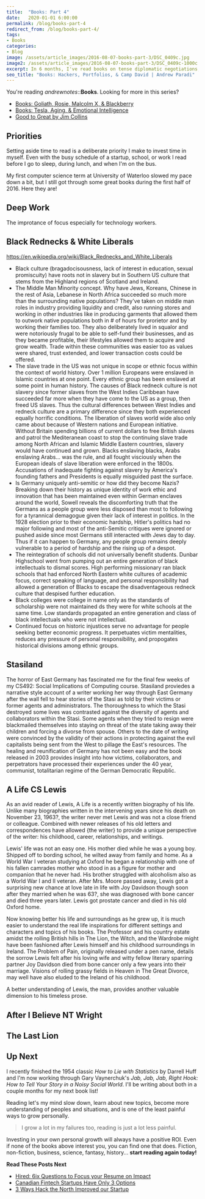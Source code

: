 ```yaml
---
title:  "Books: Part 4"
date:   2020-01-01 6:00:00
permalink: /blog/books-part-4
redirect_from: /blog/books-part-4/
tags:
- Books
categories:
- Blog
image: /assets/article_images/2016-08-07-books-part-3/DSC_0409c.jpg
image2: /assets/article_images/2016-08-07-books-part-3/DSC_0409c-1000c.jpg
excerpt: In 6 months, I've read books on tense diplomatic negotiations, 1960s American segregation, and the perfect investing portfolio.
seo_title: "Books: Hackers, Portfolios, & Camp David | Andrew Paradi"
---
```

You're reading *andrewnotes*::**Books**. Looking for more in this series?

- [Books: Goliath, Rosie, Malcolm X, & Blackberry](/blog/books-part-1)
- [Books: Tesla, Aging, & Emotional Intelligence](/blog/books-part-2)
- [Good to Great by Jim Collins](/blog/good-to-great)

Priorities
---

Setting aside time to read is a deliberate priority I make to invest time in myself. Even with the busy schedule of a startup, school, or work I read before I go to sleep, during lunch, and when I'm on the bus.

My first computer science term at University of Waterloo slowed my pace down a bit, but I still got through some great books during the first half of 2016. Here they are!


Deep Work
---
The improtance of focus especially for technology workers.



Black Rednecks & White Liberals
---

https://en.wikipedia.org/wiki/Black_Rednecks_and_White_Liberals


- Black culture (bragadocisousness, lack of interest in education, sexual promiscuity) have roots not in slavery but in Southern US culture that stems from the Highland regions of Scotland and Ireland.
- The Middle Man Minority concept. Why have Jews, Koreans, Chinese in the rest of Asia, Lebanese in North Africa succeeded so much more than the surrounding native populations? They've taken on middle man roles in industry providing liquidity and credit, also running stores and working in other industries like in producing garments that allowed them to outwork native populations both in # of hours for prorietor and by working their families too. They also deliberately lived in squalor and were notoriously frugal to be able to self-fund their businesses, and as they became profitable, their lifestyles allowed them to acquire and grow wealth. Trade within these communities was easier too as values were shared, trust extended, and lower transaction costs could be offered.
- The slave trade in the US was not unique in scope or ethnic focus within the context of world history. Over 1 million Europeans were enslaved in Islamic countries at one point. Every ethnic group has been enslaved at some point in human history. The causes of Black redneck culture is not slavery since former slaves from the West Indies Caribbean have succeeded far more when they have come to the US as a group, then freed US slaves. Thus the cultural differences between West Indies and redneck culture are a primary difference since they both experienced equally horrific conditions. The liberation of slaves world wide also only came about because of Western nations and European initiative. Without Britain spending billions of current dollars to free British slaves and patrol the Mediteranean coast to stop the continuing slave trade among North African and Islamic Middle Eastern countries, slavery would have continued and grown. Blacks enslaving blacks, Arabs enslaving Arabs... was the rule, and all fought visciously when the European ideals of slave liberation were enforced in the 1800s. Accusations of inadequate fighting against slavery by America's founding fathers and Presidents is equally misguided past the surface.
- Is Germany uniquely anti-semitic or how did they become Nazis? Breaking down their history as unique identity of work ethic and innovation that has been maintained even within German enclaves around the world, Sowell reveals the discomforting truth that the Germans as a people group were less disposed than most to following for a tyrannical demagogue given their lack of interest in politics. In the 1928 election prior to their economic hardship, Hitler's politics had no major following and most of the anti-Semitic critiques were ignored or pushed aside since most Germans still interacted with Jews day to day. Thus if it can happen to Germany, any people group remains deeply vulnerable to a period of hardship and the rising up of a despot.
- The reintegration of schools did not universally benefit students. Dunbar Highschool went from pumping out an entire generation of black intellectuals to dismal scores. High performing missionary ran black schools that had enforced North Eastern white cultures of academic focus, correct speaking of language, and personal responsibility had allowed a generation of Blacks to escape the disadventageous redneck culture that despised further education.
- Black colleges were college in name only as the standards of scholarship were not maintained ds they were for white schools at the same time. Low standards propagated an entire generation and class of black intellectuals who were not intellectual.
- Continued focus on historic injustices serve no advantage for people seeking better economic progress. It perpetuates victim mentalities, reduces any pressure of personal responsibility, and propogates historical divisions among ethnic groups.

Stasiland
---

The horror of East Germany has fascinated me for the final few weeks of my CS492: Social Implications of Computing course. Stasiland proviedes a narrative style account of a writer working her way through East Germany after the wall fell to hear stories of the Stasi as told by their victims or former agents and administrators. The thoroughness to which the Stasi destroyed some lives was contrasted against the diversity of agents and collaborators within the Stasi. Some agents when they tried to resign were blackmailed themselves into staying on threat of the state taking away their children and forcing a divorse from spouse. Others to the date of writing were convinced by the validity of their actions in protecting against the evil capitalists being sent from the West to pillage the East's resources. The healing and reunification of Germany has not been easy and the book released in 2003 provides insight into how victims, collaborators, and perpetrators have processed their experiences under the 40 year, communist, totalitarian regime of the German Democratic Republic.

A Life CS Lewis
---

As an avid reader of Lewis, A Life is a recently written biography of his life. Unlike many biographies written in the intervening years since his death on November 23, 1963?, the writer never met Lewis and was not a close friend or colleague. Combined with newer releases of his old letters and correspondences have allowed {the writer} to provide a unique perspective of the writer: his childhood, career, relationships, and writings.

Lewis' life was not an easy one. His mother died while he was a young boy. Shipped off to bording school, he wilted away from family and home. As a World War I veteran studying at Oxford he began a relationship with one of his fallen camrades mother who stood in as a figure for mother and companion that he never had. His brother struggled with alcoholism also as a World War I and II veteran. After Mrs. Moore passed away, Lewis got a surprising new chance at love late in life with Joy Davidson though soon after they married when he was 63?, she was diagnosed with bone cancer and died three years later. Lewis got prostate cancer and died in his old Oxford home.

Now knowing better his life and surroundings as he grew up, it is much easier to understand the real life inspirations for different settings and characters and topics of his books. The Professor and his country estate amidst the rolling British hills in The Lion, the Witch, and the Wardrobe might have been fashioned after Lewis himself and his childhood surroundings in Ireland. The Problem of Pain, originally released under a pen name, details the sorrow Lewis felt after his loving wife and witty fellow literary sparring partner Joy Davidson died from bone cancer only a few years into their marriage. Visions of rolling grassy fields in Heaven in The Great Divorce, may well have also eluded to the Ireland of his childhood.

A better understanding of Lewis, the man, provides another valuable dimension to his timeless prose.


After I Believe NT Wright
---



The Last Lion
---


Up Next
---

I recently finished the 1954 classic *How to Lie with Statistics* by Darrell Huff and I'm now working through Gary Vaynerchuk's *Jab, Jab, Jab, Right Hook: How to Tell Your Story in a Noisy Social World*. I'll be writing about both in a couple months for my next book list!

Reading let's my mind slow down, learn about new topics, become more understanding of peoples and situations, and is one of the least painful ways to grow personally.

> I grow a lot in my failures too, reading is just a lot less painful.

Investing in your own personal growth will always have a positive ROI. Even if none of the books above interest you, you can find one that does. Fiction, non-fiction, business, science, fantasy, history... **start reading again today!**

**Read These Posts Next**

- [Hired: 6ix Questions to Focus your Resume on Impact](/blog/hired-part-1)
- [Canadian Fintech Startups Have Only 3 Options](/blog/canadian-fintech-startups-have-only-3-options)
- [3 Ways Hack the North Improved our Startup](/blog/3-ways-hack-the-north-improved-our-startup)
